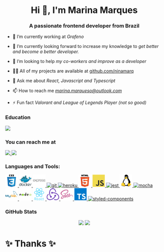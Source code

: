 <h1 align="center">Hi 👋, I'm Marina Marques</h1>
<h3 align="center">A passionate frontend developer from Brazil</h3>

- 🔭 I’m currently working at *Grafeno*

- 🌱 I’m currently looking forward to increase my knowledge to *get better and become a better developer.*

- 🤝 I’m looking to help *my co-workers and improve as a developer*

- 👨‍💻 All of my projects are available at [github.com/ninamarq](github.com/ninamarq)

- 💬 Ask me about *React, Javascript and Typescript*

- 📫 How to reach me *marina.marqueso@outlook.com*

- ⚡ Fun fact *Valorant and League of Legends Player (not so good)*


### Education
  <a href="https://github.com/betrybe">
    <img 
      height="30"
      src="https://img.shields.io/badge/Trybe-blueviolet?color=2EBB88"/>
  </a>

### You can reach me at
<section>
  <a href="https://www.linkedin.com/in/marina-marqueso/">
    <img
      height="30"
      src="https://img.shields.io/badge/LinkedIn-0077B5?style=for-the-badge&logo=linkedin&logoColor=white"
    />
  </a>
  <a href="mailto:marina.marqueso@outlook.com">
    <img 
      height="30"
      src="https://img.shields.io/badge/Microsoft_Outlook-0078D4?style=for-the-badge&logo=microsoft-outlook&logoColor=white"
    />
  </a>
</section>

<h3 align="left">Languages and Tools:</h3>
<p align="left"> <a href="https://www.w3schools.com/css/" target="_blank" rel="noreferrer"> <img src="https://raw.githubusercontent.com/devicons/devicon/master/icons/css3/css3-original-wordmark.svg" alt="css3" width="40" height="40"/> </a> <a href="https://www.docker.com/" target="_blank" rel="noreferrer"> <img src="https://raw.githubusercontent.com/devicons/devicon/master/icons/docker/docker-original-wordmark.svg" alt="docker" width="40" height="40"/> </a> <a href="https://expressjs.com" target="_blank" rel="noreferrer"> <img src="https://raw.githubusercontent.com/devicons/devicon/master/icons/express/express-original-wordmark.svg" alt="express" width="40" height="40"/> </a> <a href="https://git-scm.com/" target="_blank" rel="noreferrer"> <img src="https://www.vectorlogo.zone/logos/git-scm/git-scm-icon.svg" alt="git" width="40" height="40"/> </a> <a href="https://heroku.com" target="_blank" rel="noreferrer"> <img src="https://www.vectorlogo.zone/logos/heroku/heroku-icon.svg" alt="heroku" width="40" height="40"/> </a> <a href="https://www.w3.org/html/" target="_blank" rel="noreferrer"> <img src="https://raw.githubusercontent.com/devicons/devicon/master/icons/html5/html5-original-wordmark.svg" alt="html5" width="40" height="40"/> </a> <a href="https://developer.mozilla.org/en-US/docs/Web/JavaScript" target="_blank" rel="noreferrer"> <img src="https://raw.githubusercontent.com/devicons/devicon/master/icons/javascript/javascript-original.svg" alt="javascript" width="40" height="40"/> </a> <a href="https://jestjs.io" target="_blank" rel="noreferrer"> <img src="https://www.vectorlogo.zone/logos/jestjsio/jestjsio-icon.svg" alt="jest" width="40" height="40"/> </a> <a href="https://www.linux.org/" target="_blank" rel="noreferrer"> <img src="https://raw.githubusercontent.com/devicons/devicon/master/icons/linux/linux-original.svg" alt="linux" width="40" height="40"/> </a> <a href="https://mochajs.org" target="_blank" rel="noreferrer"> <img src="https://www.vectorlogo.zone/logos/mochajs/mochajs-icon.svg" alt="mocha" width="40" height="40"/> </a> <a href="https://www.mysql.com/" target="_blank" rel="noreferrer"> <img src="https://raw.githubusercontent.com/devicons/devicon/master/icons/mysql/mysql-original-wordmark.svg" alt="mysql" width="40" height="40"/> </a> <a href="https://nodejs.org" target="_blank" rel="noreferrer"> <img src="https://raw.githubusercontent.com/devicons/devicon/master/icons/nodejs/nodejs-original-wordmark.svg" alt="nodejs" width="40" height="40"/> </a> <a href="https://reactjs.org/" target="_blank" rel="noreferrer"> <img src="https://raw.githubusercontent.com/devicons/devicon/master/icons/react/react-original-wordmark.svg" alt="react" width="40" height="40"/> </a> <a href="https://redux.js.org" target="_blank" rel="noreferrer"> <img src="https://raw.githubusercontent.com/devicons/devicon/master/icons/redux/redux-original.svg" alt="redux" width="40" height="40"/> </a> <a href="https://sass-lang.com" target="_blank" rel="noreferrer"> <img src="https://raw.githubusercontent.com/devicons/devicon/master/icons/sass/sass-original.svg" alt="sass" width="40" height="40"/> </a> <a href="https://www.typescriptlang.org/" target="_blank" rel="noreferrer"> <img src="https://raw.githubusercontent.com/devicons/devicon/master/icons/typescript/typescript-original.svg" alt="typescript" width="40" height="40"/> </a> <a href="https://styled-components.com/docs/" target="_blank" rel="noreferrer"> <img src="https://avatars.githubusercontent.com/u/20658825?s=200&v=4" alt="styled-components" width="40" height="40"/> </a>
</p>

<h3 align="left">GitHub Stats</h3>
<div  align="center">
  <img height="150em" src="https://github-readme-stats.vercel.app/api?username=ninamarq&show_icons=true&theme=dark&include_all_commits=true&count_private=true"/>   <img height="150em" src="https://github-readme-stats.vercel.app/api/top-langs/?username=ninamarq&layout=compact&langs_count=7&theme=dark"/>
</div>


<h1> ✨ Thanks ✨ </h1>
